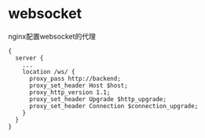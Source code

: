 # websocket

nginx配置websocket的代理

```nginx
{
  server {
    ...
    location /ws/ {
      proxy_pass http://backend;
      proxy_set_header Host $host;
      proxy_http_version 1.1;
      proxy_set_header Upgrade $http_upgrade;
      proxy_set_header Connection $connection_upgrade;
    }
  }
}
```
